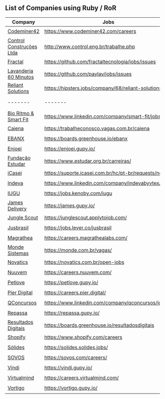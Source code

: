 ## List of Companies using Ruby / RoR

Company | Jobs | Office | Remote
------- | ----- | ---------- | -------
[Codeminer42](https://www.codeminer42.com/) | https://www.codeminer42.com/careers | :heavy_check_mark: | :heavy_check_mark:
[Control Construções Ltda](http://www.control.eng.br/) | http://www.control.eng.br/trabalhe.php | :heavy_check_mark: | :white_check_mark:
[Fractal](https://fractaltecnologia.com.br/) | https://github.com/fractaltecnologia/jobs/issues | :heavy_check_mark: | :heavy_check_mark:
[Lavanderia 60 Minutos](https://www.lavanderia60minutos.com.br) | https://github.com/paylav/jobs/issues | :heavy_check_mark: | :white_check_mark:
[Reliant Solutions](https://reliantsolutions.com) | https://hipsters.jobs/company/68/reliant-solutions/ | :heavy_check_mark: | :white_check_mark:
 ------- | ------- | ------- | -------
[Bio Ritmo & Smart Fit](https://www.smartfit.com.br/) | https://www.linkedin.com/company/smart-fit/jobs/ | :white_check_mark: | :heavy_check_mark: 
[Caiena](https://caiena.net/) | https://trabalheconosco.vagas.com.br/caiena | :white_check_mark: | :heavy_check_mark:
[EBANX](https://www.ebanx.com/) | https://boards.greenhouse.io/ebanx | :white_check_mark: | :heavy_check_mark:
[Enjoei](https://www.enjoei.com.br/) | https://enjoei.gupy.io/ | :white_check_mark: | :heavy_check_mark:
[Fundação Estudar](https://www.estudar.org.br/) | https://www.estudar.org.br/carreiras/ | :white_check_mark: | :heavy_check_mark:
[iCasei](https://www.icasei.com.br/) | https://suporte.icasei.com.br/hc/pt-br/requests/new | :white_check_mark: | :heavy_check_mark:
[Indeva](https://indeva.com.br/) | https://www.linkedin.com/company/indevabyvtex/jobs/ | :white_check_mark: | :heavy_check_mark:
[IUGU](https://iugu.com/) | https://jobs.kenoby.com/iugu | :white_check_mark: | :heavy_check_mark:
[James Delivery](https://jamesdelivery.com.br/) | https://james.gupy.io/ | :white_check_mark: | :heavy_check_mark:
[Jungle Scout](https://www.junglescout.com/) | https://junglescout.applytojob.com/ | :white_check_mark: | :heavy_check_mark:
[Jusbrasil](https://www.jusbrasil.com.br/home) | https://jobs.lever.co/jusbrasil | :white_check_mark: | :heavy_check_mark:
[Magrathea](https://magrathealabs.com/) | https://careers.magrathealabs.com/ | :white_check_mark: | :heavy_check_mark:
[Monde Sistemas](https://monde.com.br/) | https://monde.com.br/vagas/ | :white_check_mark: | :heavy_check_mark:
[Novatics](https://novatics.com.br/) | https://novatics.com.br/open-jobs | :white_check_mark: | :heavy_check_mark:
[Nuuvem](https://www.nuuvem.com/) | https://careers.nuuvem.com/ | :white_check_mark: | :heavy_check_mark: 
[Petlove](https://www.petlove.com.br/) | https://petlove.gupy.io/ | :white_check_mark: | :heavy_check_mark:
[Pier Digital](https://www.pier.digital/) | https://careers.pier.digital/ | :white_check_mark: | :heavy_check_mark:
[QConcursos](https://www.qconcursos.com/) | https://www.linkedin.com/company/qconcursos/jobs/ | :white_check_mark: | :heavy_check_mark:
[Repassa](https://www.repassa.com.br/) | https://repassa.gupy.io/ | :white_check_mark: | :heavy_check_mark:
[Resultados Digitais](https://resultadosdigitais.com.br/) | https://boards.greenhouse.io/resultadosdigitais | :white_check_mark: | :heavy_check_mark:
[Shopify](https://www.shopify.com/) | https://www.shopify.com/careers | :white_check_mark: | :heavy_check_mark:
[Sólides](https://solides.com.br/) | https://solides.solides.jobs/ | :white_check_mark: | :heavy_check_mark:
[SOVOS](https://sovos.com/) | https://sovos.com/careers/ | :white_check_mark: | :heavy_check_mark:
[Vindi](https://vindi.com.br/) | https://vindi.gupy.io/ | :white_check_mark: | :heavy_check_mark:
[Virtualmind](https://virtualmind.com/) | https://careers.virtualmind.com/ | :white_check_mark: | :heavy_check_mark:
[Vortigo](https://vortigo.digital/) | https://vortigo.gupy.io/ | :white_check_mark: | :heavy_check_mark:
